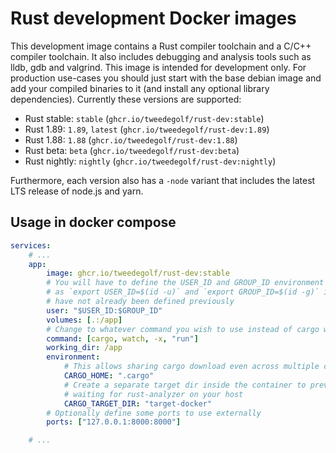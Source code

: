 # Rust development Docker images
This development image contains a Rust compiler toolchain and a C/C++ compiler
toolchain. It also includes debugging and analysis tools such as lldb, gdb and
valgrind. This image is intended for development only. For production use-cases
you should just start with the base debian image and add your compiled binaries
to it (and install any optional library dependencies). Currently these versions
are supported:

* Rust stable: `stable` (`ghcr.io/tweedegolf/rust-dev:stable`)
* Rust 1.89: `1.89`, `latest` (`ghcr.io/tweedegolf/rust-dev:1.89`)
* Rust 1.88: `1.88` (`ghcr.io/tweedegolf/rust-dev:1.88`)
* Rust beta: `beta` (`ghcr.io/tweedegolf/rust-dev:beta`)
* Rust nightly: `nightly` (`ghcr.io/tweedegolf/rust-dev:nightly`)

Furthermore, each version also has a `-node` variant that includes the latest
LTS release of node.js and yarn.

## Usage in docker compose

```yaml
services:
    # ...
    app:
        image: ghcr.io/tweedegolf/rust-dev:stable
        # You will have to define the USER_ID and GROUP_ID environment variables
        # as `export USER_ID=$(id -u)` and `export GROUP_ID=$(id -g)` if they
        # have not already been defined previously
        user: "$USER_ID:$GROUP_ID"
        volumes: [.:/app]
        # Change to whatever command you wish to use instead of cargo watch
        command: [cargo, watch, -x, "run"]
        working_dir: /app
        environment:
            # This allows sharing cargo download even across multiple containers
            CARGO_HOME: ".cargo"
            # Create a separate target dir inside the container to prevent
            # waiting for rust-analyzer on your host
            CARGO_TARGET_DIR: "target-docker"
        # Optionally define some ports to use externally
        ports: ["127.0.0.1:8000:8000"]

    # ...
